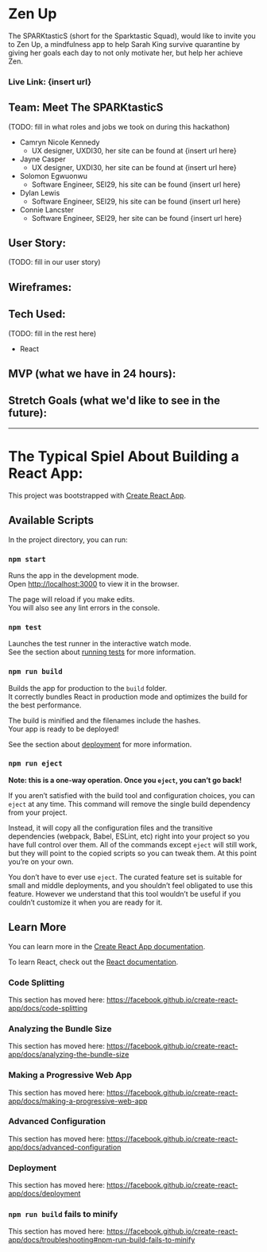 # Zen Up
The SPARKtasticS (short for the Sparktastic Squad), would like to invite you to Zen Up, a mindfulness app to help Sarah King survive quarantine by giving her goals each day to not only motivate her, but help her achieve Zen.

### Live Link: {insert url}

## Team: Meet The SPARKtasticS
(TODO: fill in what roles and jobs we took on during this hackathon)
- Camryn Nicole Kennedy
    * UX designer, UXDI30, her site can be found at {insert url here}
- Jayne Casper
    * UX designer, UXDI30, her site can be found at {insert url here}
- Solomon Egwuonwu 
    * Software Engineer, SEI29, his site can be found {insert url here}
- Dylan Lewis 
    * Software Engineer, SEI29, his site can be found {insert url here}
- Connie Lancster
    * Software Engineer, SEI29, her site can be found {insert url here}

## User Story: 
(TODO: fill in our user story)


## Wireframes:


## Tech Used:
(TODO: fill in the rest here)
- React 


## MVP (what we have in 24 hours):


## Stretch Goals (what we'd like to see in the future):


______________________

# The Typical Spiel About Building a React App:
This project was bootstrapped with [Create React App](https://github.com/facebook/create-react-app).

## Available Scripts

In the project directory, you can run:

### `npm start`

Runs the app in the development mode.<br />
Open [http://localhost:3000](http://localhost:3000) to view it in the browser.

The page will reload if you make edits.<br />
You will also see any lint errors in the console.

### `npm test`

Launches the test runner in the interactive watch mode.<br />
See the section about [running tests](https://facebook.github.io/create-react-app/docs/running-tests) for more information.

### `npm run build`

Builds the app for production to the `build` folder.<br />
It correctly bundles React in production mode and optimizes the build for the best performance.

The build is minified and the filenames include the hashes.<br />
Your app is ready to be deployed!

See the section about [deployment](https://facebook.github.io/create-react-app/docs/deployment) for more information.

### `npm run eject`

**Note: this is a one-way operation. Once you `eject`, you can’t go back!**

If you aren’t satisfied with the build tool and configuration choices, you can `eject` at any time. This command will remove the single build dependency from your project.

Instead, it will copy all the configuration files and the transitive dependencies (webpack, Babel, ESLint, etc) right into your project so you have full control over them. All of the commands except `eject` will still work, but they will point to the copied scripts so you can tweak them. At this point you’re on your own.

You don’t have to ever use `eject`. The curated feature set is suitable for small and middle deployments, and you shouldn’t feel obligated to use this feature. However we understand that this tool wouldn’t be useful if you couldn’t customize it when you are ready for it.

## Learn More

You can learn more in the [Create React App documentation](https://facebook.github.io/create-react-app/docs/getting-started).

To learn React, check out the [React documentation](https://reactjs.org/).

### Code Splitting

This section has moved here: https://facebook.github.io/create-react-app/docs/code-splitting

### Analyzing the Bundle Size

This section has moved here: https://facebook.github.io/create-react-app/docs/analyzing-the-bundle-size

### Making a Progressive Web App

This section has moved here: https://facebook.github.io/create-react-app/docs/making-a-progressive-web-app

### Advanced Configuration

This section has moved here: https://facebook.github.io/create-react-app/docs/advanced-configuration

### Deployment

This section has moved here: https://facebook.github.io/create-react-app/docs/deployment

### `npm run build` fails to minify

This section has moved here: https://facebook.github.io/create-react-app/docs/troubleshooting#npm-run-build-fails-to-minify
